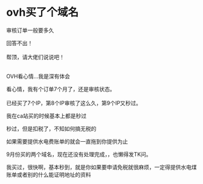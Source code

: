 # ovh买了个域名


审核订单一般要多久

回答不出！<br />
<br />
帮顶，请大佬们说说吧！<br />
<br />
<img src="static/image/smiley/default/time.gif" smilieid="15" border="0" alt="" /><img src="static/image/smiley/default/time.gif" smilieid="15" border="0" alt="" /><img src="static/image/smiley/default/time.gif" smilieid="15" border="0" alt="" />

OVH看心情...我是深有体会 <img src="static/image/smiley/default/sweat.gif" smilieid="10" border="0" alt="" />

看心情，我有个订单7个月了，还是审核状态。<br />
<br />
已经买了7个IP，第8个IP审核了这么久，第9个IP又秒过。

我在ca站买的时候基本上都是秒过

秒过，但是扣税了，不知如何搞无税的

如果需要提供水电费账单的就会一直拖到你提供为止

9月份买的两个域名，现在还没有处理完成，，也懒得发TK问。

我买过，很快啊，基本秒到，就是你如果要申请免税就很麻烦，一定得提供水电煤账单或者别的什么能证明地址的资料
